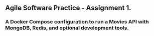## Agile Software Practice - Assignment 1.

### A Docker Compose configuration to run a Movies API with MongoDB, Redis, and optional development tools.